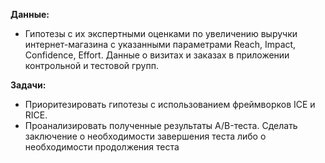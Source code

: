 **Данные:**
 - Гипотезы с их экспертными оценками по увеличению выручки интернет-магазина с указанными параметрами Reach, Impact, Confidence, Effort.
Данные о визитах и заказах в приложении контрольной и тестовой групп.

**Задачи:**

- Приоритезировать гипотезы с использованием фреймворков ICE и RICE.
- Проанализировать полученные результаты A/B-теста. Сделать заключение о необходимости завершения теста  либо о необходимости продолжения теста
